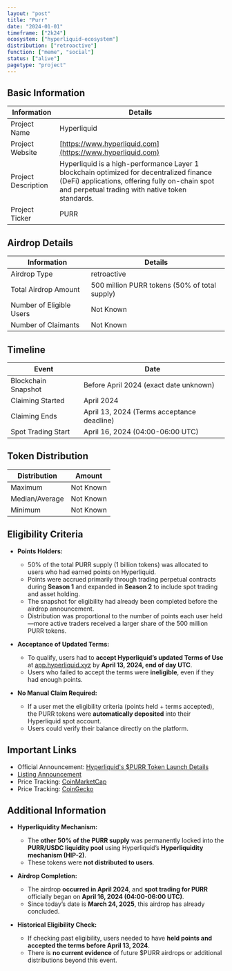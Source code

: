 ```yaml
---
layout: "post"
title: "Purr"
date: "2024-01-01"
timeframe: ["2k24"]
ecosystem: ["hyperliquid-ecosystem"]
distribution: ["retroactive"]
function: ["meme", "social"]
status: ["alive"]
pagetype: "project"
---
```


## Basic Information

| Information         | Details                                                                                                                                                                                       |
| ------------------- | --------------------------------------------------------------------------------------------------------------------------------------------------------------------------------------------- |
| Project Name        | Hyperliquid                                                                                                                                                                                   |
| Project Website     | [https://www.hyperliquid.com](https://www.hyperliquid.com)                                                                                                                                    |
| Project Description | Hyperliquid is a high-performance Layer 1 blockchain optimized for decentralized finance (DeFi) applications, offering fully on-chain spot and perpetual trading with native token standards. |
| Project Ticker      | PURR                                                                                                                                                                                          |

## Airdrop Details

| Information              | Details                                       |
| ------------------------ | --------------------------------------------- |
| Airdrop Type             | retroactive                                   |
| Total Airdrop Amount     | 500 million PURR tokens (50% of total supply) |
| Number of Eligible Users | Not Known                                     |
| Number of Claimants      | Not Known                                     |

## Timeline

| Event               | Date                                       |
| ------------------- | ------------------------------------------ |
| Blockchain Snapshot | Before April 2024 (exact date unknown)     |
| Claiming Started    | April 2024                                 |
| Claiming Ends       | April 13, 2024 (Terms acceptance deadline) |
| Spot Trading Start  | April 16, 2024 (04:00-06:00 UTC)           |

## Token Distribution

| Distribution   | Amount    |
| -------------- | --------- |
| Maximum        | Not Known |
| Median/Average | Not Known |
| Minimum        | Not Known |

## Eligibility Criteria

- **Points Holders:**

  - 50% of the total PURR supply (1 billion tokens) was allocated to users who had earned points on Hyperliquid.
  - Points were accrued primarily through trading perpetual contracts during **Season 1** and expanded in **Season 2** to include spot trading and asset holding.
  - The snapshot for eligibility had already been completed before the airdrop announcement.
  - Distribution was proportional to the number of points each user held—more active traders received a larger share of the 500 million PURR tokens.

- **Acceptance of Updated Terms:**

  - To qualify, users had to **accept Hyperliquid’s updated Terms of Use** at [app.hyperliquid.xyz](https://app.hyperliquid.xyz) by **April 13, 2024, end of day UTC**.
  - Users who failed to accept the terms were **ineligible**, even if they had enough points.

- **No Manual Claim Required:**
  - If a user met the eligibility criteria (points held + terms accepted), the PURR tokens were **automatically deposited** into their Hyperliquid spot account.
  - Users could verify their balance directly on the platform.

## Important Links

- Official Announcement: [Hyperliquid's $PURR Token Launch Details](https://x.com/HyperliquidX/status/1773531180815507473)
- [Listing Announcement](https://x.com/HyperliquidX/status/1780079468918587507)
- Price Tracking: [CoinMarketCap](https://coinmarketcap.com/currencies/purr)
- Price Tracking: [CoinGecko](https://www.coingecko.com/en/coins/purr)

## Additional Information

- **Hyperliquidity Mechanism:**

  - The **other 50% of the PURR supply** was permanently locked into the **PURR/USDC liquidity pool** using Hyperliquid’s **Hyperliquidity mechanism (HIP-2)**.
  - These tokens were **not distributed to users**.

- **Airdrop Completion:**

  - The airdrop **occurred in April 2024**, and **spot trading for PURR** officially began on **April 16, 2024 (04:00-06:00 UTC)**.
  - Since today’s date is **March 24, 2025**, this airdrop has already concluded.

- **Historical Eligibility Check:**
  - If checking past eligibility, users needed to have **held points and accepted the terms before April 13, 2024**.
  - There is **no current evidence** of future $PURR airdrops or additional distributions beyond this event.